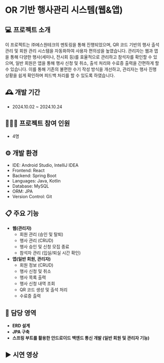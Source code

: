 # OR 기반 행사관리 시스템(웹&앱)

## 💻 프로젝트 소개
이 프로젝트는 ㈜에스원테크의 멘토링을 통해 진행되었으며, QR 코드 기반의 행사 출석 관리 및 회원 관리 시스템을 자동화하여 사용자 편의성을 높였습니다. 관리자는 웹과 앱을 통해 다양한 행사(세미나, 전시회 등)를 효율적으로 관리하고 참석자를 확인할 수 있으며, 일반 회원은 앱을 통해 행사 신청 및 취소, 출석 처리와 수료증 출력을 간편하게 할 수 있습니다. 이를 통해 기존의 불편한 수기 작성 방식을 개선하고, 관리자는 행사 진행 상황을 쉽게 확인하며 피드백 처리를 할 수 있도록 하였습니다.

## 🕰️ 개발 기간
* 2024.10.02 ~ 2024.10.24

## 🧑‍🤝‍🧑 프로젝트 참여 인원
* 4명

## ⚙️ 개발 환경
* IDE: Android Studio, IntelliJ IDEA
* Frontend: React
* Backend: Spring Boot
* Languages: Java, Kotlin
* Database: MySQL
* ORM: JPA
* Version Control: Git

## 📋 주요 기능
- **웹(관리자)**
  - 회원 관리 (승인 및 탈퇴)
  - 행사 관리 (CRUD)
  - 행사 승인 및 신청 모집 종료
  - 참석자 관리 (입실/퇴실 시간 확인)
- **앱(일반 회원, 관리자)**
  - 회원 정보 (CRUD)
  - 행사 신청 및 취소
  - 행사 목록 출력
  - 행사 신청 내역 조회
  - QR 코드 생성 및 출석 처리
  - 수료증 출력

## 🙋 담당 영역
- **ERD 설계**
- **JPA 구축**
- **스프링 부트를 활용한 안드로이드 백엔드 통신 개발 (일반 회원 및 관리자 기능)**

## ▶️ 시연 영상
